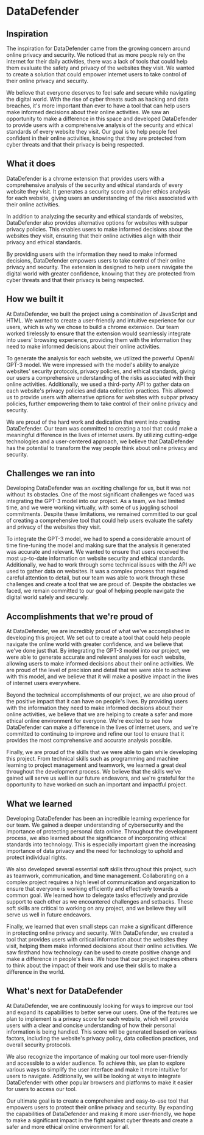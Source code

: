# DataDefender

## Inspiration
The inspiration for DataDefender came from the growing concern around online privacy and security. We noticed that as more people rely on the internet for their daily activities, there was a lack of tools that could help them evaluate the safety and privacy of the websites they visit. We wanted to create a solution that could empower internet users to take control of their online privacy and security.

We believe that everyone deserves to feel safe and secure while navigating the digital world. With the rise of cyber threats such as hacking and data breaches, it's more important than ever to have a tool that can help users make informed decisions about their online activities. We saw an opportunity to make a difference in this space and developed DataDefender to provide users with a comprehensive analysis of the security and ethical standards of every website they visit. Our goal is to help people feel confident in their online activities, knowing that they are protected from cyber threats and that their privacy is being respected.

## What it does
DataDefender is a chrome extension that provides users with a comprehensive analysis of the security and ethical standards of every website they visit. It generates a security score and cyber ethics analysis for each website, giving users an understanding of the risks associated with their online activities.

In addition to analyzing the security and ethical standards of websites, DataDefender also provides alternative options for websites with subpar privacy policies. This enables users to make informed decisions about the websites they visit, ensuring that their online activities align with their privacy and ethical standards.

By providing users with the information they need to make informed decisions, DataDefender empowers users to take control of their online privacy and security. The extension is designed to help users navigate the digital world with greater confidence, knowing that they are protected from cyber threats and that their privacy is being respected.

## How we built it
At DataDefender, we built the project using a combination of JavaScript and HTML. We wanted to create a user-friendly and intuitive experience for our users, which is why we chose to build a chrome extension. Our team worked tirelessly to ensure that the extension would seamlessly integrate into users' browsing experience, providing them with the information they need to make informed decisions about their online activities.

To generate the analysis for each website, we utilized the powerful OpenAI GPT-3 model. We were impressed with the model's ability to analyze websites' security protocols, privacy policies, and ethical standards, giving our users a comprehensive understanding of the risks associated with their online activities. Additionally, we used a third-party API to gather data on each website's privacy policies and data collection practices. This allowed us to provide users with alternative options for websites with subpar privacy policies, further empowering them to take control of their online privacy and security.

We are proud of the hard work and dedication that went into creating DataDefender. Our team was committed to creating a tool that could make a meaningful difference in the lives of internet users. By utilizing cutting-edge technologies and a user-centered approach, we believe that DataDefender has the potential to transform the way people think about online privacy and security.

## Challenges we ran into
Developing DataDefender was an exciting challenge for us, but it was not without its obstacles. One of the most significant challenges we faced was integrating the GPT-3 model into our project. As a team, we had limited time, and we were working virtually, with some of us juggling school commitments. Despite these limitations, we remained committed to our goal of creating a comprehensive tool that could help users evaluate the safety and privacy of the websites they visit.

To integrate the GPT-3 model, we had to spend a considerable amount of time fine-tuning the model and making sure that the analysis it generated was accurate and relevant. We wanted to ensure that users received the most up-to-date information on website security and ethical standards. Additionally, we had to work through some technical issues with the API we used to gather data on websites. It was a complex process that required careful attention to detail, but our team was able to work through these challenges and create a tool that we are proud of. Despite the obstacles we faced, we remain committed to our goal of helping people navigate the digital world safely and securely.

## Accomplishments that we're proud of
At DataDefender, we are incredibly proud of what we've accomplished in developing this project. We set out to create a tool that could help people navigate the online world with greater confidence, and we believe that we've done just that. By integrating the GPT-3 model into our project, we were able to generate accurate and relevant analyses for each website, allowing users to make informed decisions about their online activities. We are proud of the level of precision and detail that we were able to achieve with this model, and we believe that it will make a positive impact in the lives of internet users everywhere.

Beyond the technical accomplishments of our project, we are also proud of the positive impact that it can have on people's lives. By providing users with the information they need to make informed decisions about their online activities, we believe that we are helping to create a safer and more ethical online environment for everyone. We're excited to see how DataDefender can make a difference in the lives of internet users, and we're committed to continuing to improve and refine our tool to ensure that it provides the most comprehensive and accurate analysis possible.

Finally, we are proud of the skills that we were able to gain while developing this project. From technical skills such as programming and machine learning to project management and teamwork, we learned a great deal throughout the development process. We believe that the skills we've gained will serve us well in our future endeavors, and we're grateful for the opportunity to have worked on such an important and impactful project.

## What we learned
Developing DataDefender has been an incredible learning experience for our team. We gained a deeper understanding of cybersecurity and the importance of protecting personal data online. Throughout the development process, we also learned about the significance of incorporating ethical standards into technology. This is especially important given the increasing importance of data privacy and the need for technology to uphold and protect individual rights.

We also developed several essential soft skills throughout this project, such as teamwork, communication, and time management. Collaborating on a complex project requires a high level of communication and organization to ensure that everyone is working efficiently and effectively towards a common goal. We learned how to delegate tasks effectively and provide support to each other as we encountered challenges and setbacks. These soft skills are critical to working on any project, and we believe they will serve us well in future endeavors.

Finally, we learned that even small steps can make a significant difference in protecting online privacy and security. With DataDefender, we created a tool that provides users with critical information about the websites they visit, helping them make informed decisions about their online activities. We saw firsthand how technology can be used to create positive change and make a difference in people's lives. We hope that our project inspires others to think about the impact of their work and use their skills to make a difference in the world.

## What's next for DataDefender
At DataDefender, we are continuously looking for ways to improve our tool and expand its capabilities to better serve our users. One of the features we plan to implement is a privacy score for each website, which will provide users with a clear and concise understanding of how their personal information is being handled. This score will be generated based on various factors, including the website's privacy policy, data collection practices, and overall security protocols.

We also recognize the importance of making our tool more user-friendly and accessible to a wider audience. To achieve this, we plan to explore various ways to simplify the user interface and make it more intuitive for users to navigate. Additionally, we will be looking at ways to integrate DataDefender with other popular browsers and platforms to make it easier for users to access our tool.

Our ultimate goal is to create a comprehensive and easy-to-use tool that empowers users to protect their online privacy and security. By expanding the capabilities of DataDefender and making it more user-friendly, we hope to make a significant impact in the fight against cyber threats and create a safer and more ethical online environment for all.
